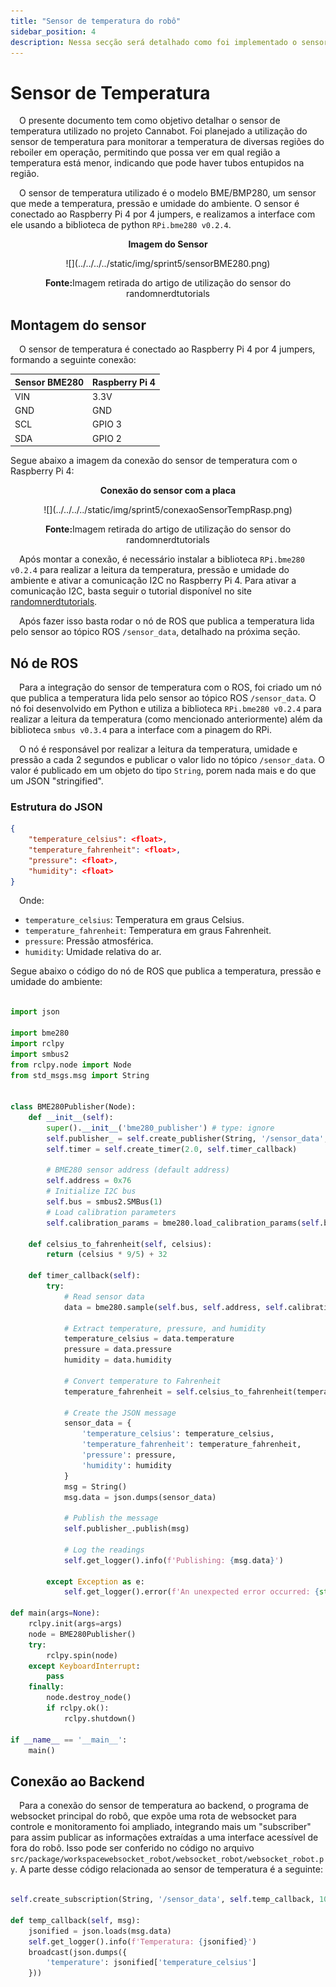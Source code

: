 ```yaml
---
title: "Sensor de temperatura do robô"
sidebar_position: 4
description: Nessa secção será detalhado como foi implementado o sensor de temperatura no robô.
---
```


# Sensor de Temperatura

&emsp;O presente documento tem como objetivo detalhar o sensor de temperatura utilizado no projeto Cannabot. Foi planejado a utilização do sensor de temperatura para monitorar a temperatura de diversas regiões do reboiler em operação, permitindo que possa ver em qual região a temperatura está menor, indicando que pode haver tubos entupidos na região.

&emsp;O sensor de temperatura utilizado é o modelo BME/BMP280, um sensor que mede a temperatura, pressão e umidade do ambiente. O sensor é conectado ao Raspberry Pi 4 por 4 jumpers, e realizamos a interface com ele usando a biblioteca de python `RPi.bme280 v0.2.4`.

<p align="center"><b>Imagem do Sensor</b></p>
<div align="center">
  ![](../../../../static/img/sprint5/sensorBME280.png)
  <p><b>Fonte:</b>Imagem retirada do artigo de utilização do sensor do randomnerdtutorials</p>
</div>

## Montagem do sensor

&emsp;O sensor de temperatura é conectado ao Raspberry Pi 4 por 4 jumpers, formando a seguinte conexão:

| Sensor BME280 | Raspberry Pi 4  |
|---------------|-----------------|
| VIN           | 3.3V            |
| GND           | GND             |
| SCL           | GPIO 3          |
| SDA           | GPIO 2          |

Segue abaixo a imagem da conexão do sensor de temperatura com o Raspberry Pi 4:

<p align="center"><b>Conexão do sensor com a placa</b></p>
<div align="center">
  ![](../../../../static/img/sprint5/conexaoSensorTempRasp.png)
  <p><b>Fonte:</b>Imagem retirada do artigo de utilização do sensor do randomnerdtutorials</p>
</div>

&emsp;Após montar a conexão, é necessário instalar a biblioteca `RPi.bme280 v0.2.4` para realizar a leitura da temperatura, pressão e umidade do ambiente e ativar a comunicação I2C no Raspberry Pi 4. Para ativar a comunicação I2C, basta seguir o tutorial disponível no site [randomnerdtutorials](https://randomnerdtutorials.com/raspberry-pi-bme280-sensor-python/).

&emsp;Após fazer isso basta rodar o nó de ROS que publica a temperatura lida pelo sensor ao tópico ROS `/sensor_data`, detalhado na próxima seção.

## Nó de ROS

&emsp;Para a integração do sensor de temperatura com o ROS, foi criado um nó que publica a temperatura lida pelo sensor ao tópico ROS `/sensor_data`. O nó foi desenvolvido em Python e utiliza a biblioteca `RPi.bme280 v0.2.4` para realizar a leitura da temperatura (como mencionado anteriormente) além da biblioteca `smbus v0.3.4` para a interface com a pinagem do RPi.

&emsp;O nó é responsável por realizar a leitura da temperatura, umidade e pressão a cada 2 segundos e publicar o valor lido no tópico `/sensor_data`. O valor é publicado em um objeto do tipo `String`, porem nada mais e do que um JSON "stringified".

### Estrutura do JSON

```json
{
    "temperature_celsius": <float>,
    "temperature_fahrenheit": <float>,
    "pressure": <float>,
    "humidity": <float>
}
```

&emsp;Onde:

- `temperature_celsius`: Temperatura em graus Celsius.
- `temperature_fahrenheit`: Temperatura em graus Fahrenheit.
- `pressure`: Pressão atmosférica.
- `humidity`: Umidade relativa do ar.

Segue abaixo o código do nó de ROS que publica a temperatura, pressão e umidade do ambiente:

```python

import json

import bme280
import rclpy
import smbus2
from rclpy.node import Node
from std_msgs.msg import String


class BME280Publisher(Node):
    def __init__(self):
        super().__init__('bme280_publisher') # type: ignore
        self.publisher_ = self.create_publisher(String, '/sensor_data', 10)
        self.timer = self.create_timer(2.0, self.timer_callback)

        # BME280 sensor address (default address)
        self.address = 0x76
        # Initialize I2C bus
        self.bus = smbus2.SMBus(1)
        # Load calibration parameters
        self.calibration_params = bme280.load_calibration_params(self.bus, self.address)

    def celsius_to_fahrenheit(self, celsius):
        return (celsius * 9/5) + 32

    def timer_callback(self):
        try:
            # Read sensor data
            data = bme280.sample(self.bus, self.address, self.calibration_params)

            # Extract temperature, pressure, and humidity
            temperature_celsius = data.temperature
            pressure = data.pressure
            humidity = data.humidity

            # Convert temperature to Fahrenheit
            temperature_fahrenheit = self.celsius_to_fahrenheit(temperature_celsius)

            # Create the JSON message
            sensor_data = {
                'temperature_celsius': temperature_celsius,
                'temperature_fahrenheit': temperature_fahrenheit,
                'pressure': pressure,
                'humidity': humidity
            }
            msg = String()
            msg.data = json.dumps(sensor_data)

            # Publish the message
            self.publisher_.publish(msg)

            # Log the readings
            self.get_logger().info(f'Publishing: {msg.data}')

        except Exception as e:
            self.get_logger().error(f'An unexpected error occurred: {str(e)}')

def main(args=None):
    rclpy.init(args=args)
    node = BME280Publisher()
    try:
        rclpy.spin(node)
    except KeyboardInterrupt:
        pass
    finally:
        node.destroy_node()
        if rclpy.ok():
            rclpy.shutdown()

if __name__ == '__main__':
    main()

```

## Conexão ao Backend

&emsp;Para a conexão do sensor de temperatura ao backend, o programa de websocket principal do robô, que expõe uma rota de websocket para controle e monitoramento foi ampliado, integrando mais um "subscriber" para assim publicar as informações extraídas a uma interface acessível de fora do robô. Isso pode ser conferido no código no arquivo `src/package/workspacewebsocket_robot/websocket_robot/websocket_robot.py`. A parte desse código relacionada ao sensor de temperatura é a seguinte:

```python

self.create_subscription(String, '/sensor_data', self.temp_callback, 10)

def temp_callback(self, msg):
    jsonified = json.loads(msg.data)
    self.get_logger().info(f'Temperatura: {jsonified}')
    broadcast(json.dumps({
        'temperature': jsonified['temperature_celsius']
    }))

```

